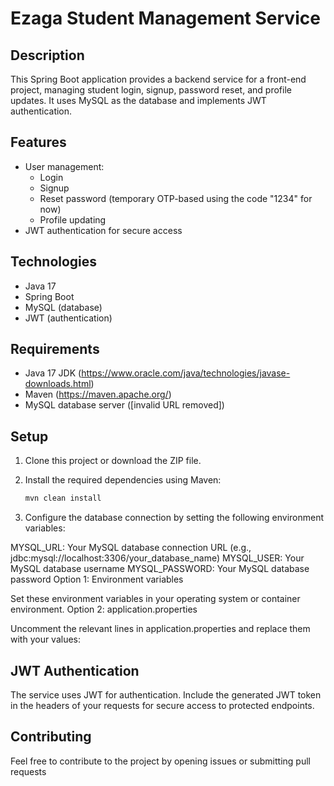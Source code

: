 # Ezaga Student Management Service
## Description

This Spring Boot application provides a backend service for a front-end project, managing student login, signup, password reset, and profile updates. It uses MySQL as the database and implements JWT authentication.

## Features

* User management:
    * Login
    * Signup
    * Reset password (temporary OTP-based using the code "1234" for now)
    * Profile updating
* JWT authentication for secure access

## Technologies

* Java 17
* Spring Boot
* MySQL (database)
* JWT (authentication)

## Requirements

* Java 17 JDK (https://www.oracle.com/java/technologies/javase-downloads.html)
* Maven (https://maven.apache.org/)
* MySQL database server ([invalid URL removed])

## Setup

1. Clone this project or download the ZIP file.
2. Install the required dependencies using Maven:

   ```bash
   mvn clean install

3. Configure the database connection by setting the following environment variables:

  MYSQL_URL: Your MySQL database connection URL (e.g., jdbc:mysql://localhost:3306/your_database_name)
  MYSQL_USER: Your MySQL database username
  MYSQL_PASSWORD: Your MySQL database password
    Option 1: Environment variables

  Set these environment variables in your operating system or container environment.
    Option 2: application.properties

  Uncomment the relevant lines in application.properties and replace them with your values:

## JWT Authentication
The service uses JWT for authentication. Include the generated JWT token in the headers of your requests for secure access to protected endpoints.

## Contributing
Feel free to contribute to the project by opening issues or submitting pull requests
